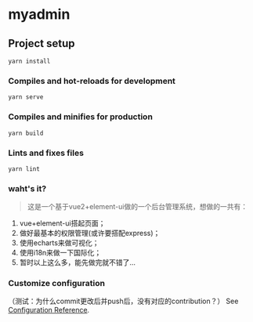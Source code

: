 # myadmin

## Project setup
```
yarn install
```

### Compiles and hot-reloads for development
```
yarn serve
```

### Compiles and minifies for production
```
yarn build
```

### Lints and fixes files
```
yarn lint
```

### waht's it?
> 这是一个基于vue2+element-ui做的一个后台管理系统，想做的一共有：
1. vue+element-ui搭起页面；
2. 做好最基本的权限管理(或许要搭配express)；
3. 使用echarts来做可视化；
4. 使用i18n来做一下国际化；
5. 暂时以上这么多，能先做完就不错了...
### Customize configuration
（测试：为什么commit更改后并push后，没有对应的contribution？）
See [Configuration Reference](https://cli.vuejs.org/config/).
